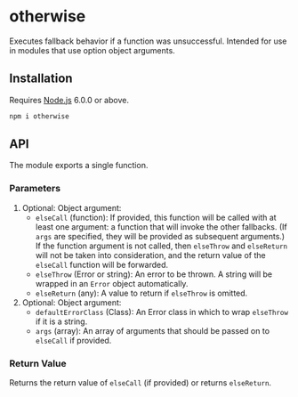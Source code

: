 # otherwise

Executes fallback behavior if a function was unsuccessful. Intended for use in modules that use option object arguments.

## Installation

Requires [Node.js](https://nodejs.org/) 6.0.0 or above.

```bash
npm i otherwise
```

## API

The module exports a single function.

### Parameters

1. Optional: Object argument:
    * `elseCall` (function): If provided, this function will be called with at least one argument: a function that will invoke the other fallbacks. (If `args` are specified, they will be provided as subsequent arguments.) If the function argument is not called, then `elseThrow` and `elseReturn` will not be taken into consideration, and the return value of the `elseCall` function will be forwarded.
    * `elseThrow` (Error or string): An error to be thrown. A string will be wrapped in an `Error` object automatically.
    * `elseReturn` (any): A value to return if `elseThrow` is omitted.
2. Optional: Object argument:
    * `defaultErrorClass` (Class): An Error class in which to wrap `elseThrow` if it is a string.
    * `args` (array): An array of arguments that should be passed on to `elseCall` if provided.

### Return Value

Returns the return value of `elseCall` (if provided) or returns `elseReturn`.

